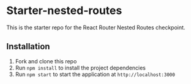 # Starter-nested-routes

This is the starter repo for the React Router Nested Routes checkpoint.

## Installation

1. Fork and clone this repo
2. Run `npm install` to install the project dependencies
3. Run `npm start` to start the application at `http://localhost:3000`